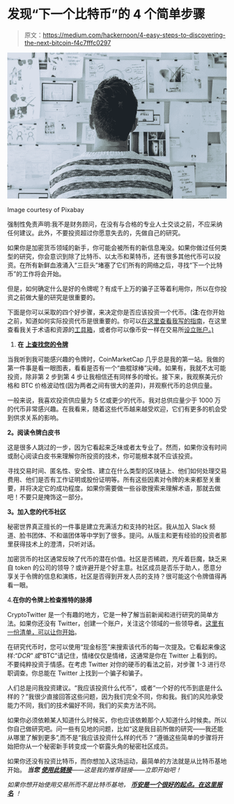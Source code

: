 # 发现“下一个比特币”的 4 个简单步骤

> 原文：<https://medium.com/hackernoon/4-easy-steps-to-discovering-the-next-bitcoin-f4c7fffc0297>

![](img/5e15b38a60a324fe6e886efd7427f7ff.png)

Image courtesy of Pixabay

强制性免责声明:我不是财务顾问，在没有与合格的专业人士交谈之前，不应采纳任何建议。此外，不要投资超过你愿意失去的，先做自己的研究。

如果你是加密货币领域的新手，你可能会被所有的新信息淹没。如果你做过任何类型的研究，你会意识到除了比特币、以太币和莱特币，还有很多其他代币可以投资。在所有新鲜血液涌入“三巨头”堵塞了它们所有的网络之后，寻找“下一个比特币”的工作将会开始。

但是，如何确定什么是好的令牌呢？有成千上万的骗子正等着利用你，所以在你投资之前做大量的研究是很重要的。

下面是你可以采取的四个好步骤，来决定你是否应该投资一个代币。(**注**:在你开始之前，知道如何实际投资代币是很重要的。你可以[在这里查看我写的指南](https://decentralize.today/how-to-invest-in-digital-tokens-acff76856474)，在这里查看我关于术语和资源的[工具箱](/bl…/the-crypto-noobs-toolbox-b405fb0916b6)，或者你可以像币安一样在交易所[设立账户。)](https://www.binance.com/?ref=10273605)

1.  **在** [**上查找您的令牌**](https://coinmarketcap.com/)

当我听到我可能感兴趣的令牌时，CoinMarketCap 几乎总是我的第一站。我做的第一件事是看一眼图表，看看是否有一个“曲棍球棒”尖峰。如果有，我就不太可能投资，除非第 2 步到第 4 步让我相信还有同样多的增长。接下来，我观察美元价格和 BTC 价格波动性(因为两者之间有很大的差异)，并观察代币的总供应量。

一般来说，我喜欢投资供应量为 5 亿或更少的代币。我对总供应量少于 1000 万的代币非常感兴趣。在我看来，随着这些代币越来越受欢迎，它们有更多的机会受到供求关系的影响。

**2。阅读令牌白皮书**

这是很多人跳过的一步，因为它看起来乏味或者太专业了。然而，如果你没有时间或耐心阅读白皮书来理解你所投资的技术，你可能根本就不应该投资。

寻找交易时间、匿名性、安全性、建立在什么类型的区块链上、他们如何处理交易费用、他们是否有工作证明或股份证明等。所有这些因素对令牌的未来都至关重要，并将决定它的成功程度。如果你需要做一些谷歌搜索来理解术语，那就去做吧！不要只是掩饰这一部分。

**3。加入您的代币社区**

秘密世界真正擅长的一件事是建立充满活力和支持的社区。我从加入 Slack 频道、脸书团体、不和谐团体等中学到了很多。提问。从版主和更有经验的投资者那里获得技术上的澄清，只听对话。

加密货币的社区通常反映了代币的潜在价值。社区是否稀疏，充斥着巨魔，缺乏来自 token 的公司的领导？或许避开是个好主意。社区成员是否乐于助人，愿意分享关于令牌的信息和演练，社区是否得到开发人员的支持？很可能这个令牌值得再看一眼。

4.**在你的令牌上检查推特的脉搏**

CryptoTwitter 是一个有趣的地方，它是一种了解当前新闻和进行研究的简单方法。如果你还没有 Twitter，创建一个账户，关注这个领域的一些领导者。[这里有一份清单，可以让你开始](https://twitter.com/Scarlet_Snow/lists/cryptocallers)。

在研究代币时，您可以使用“现金标签”来搜索该代币的每一次提及。它看起来像这样:“$DCR”或“$BTC”请记住，情绪仅仅是情绪，这通常是你在 Twitter 上看到的。不要纯粹投资于情感。在考虑 Twitter 对你的硬币的看法之前，对步骤 1-3 进行尽职调查。你总能在 Twitter 上找到一个骗子和骗子。

人们总是问我投资建议。“我应该投资什么代币”，或者“一个好的代币到底是什么样的？”我很少直接回答这些问题，因为我们完全不同，你和我。我们的风险承受能力不同，我们的技术偏好不同，我们的买卖方法不同。

如果你必须依赖某人知道什么时候买，你也应该依赖那个人知道什么时候卖。所以你自己做研究吧。问一些有见地的问题，比如“这是我目前所做的研究——我还能从哪里了解到更多”,而不是“我应该投资什么样的代币？”遵循这些简单的步骤将开始把你从一个秘密新手转变成一个崭露头角的秘密社区成员。

如果你还没有投资比特币，而你想加入这场运动，最简单的方法就是从比特币基地开始。 ***当您*** [***使用此链接***](https://www.coinbase.com/join/589a032d2c1f1600ed8731e2)*——这是我的推荐链接——立即开始吧！*

*如果你想开始使用交易所而不是比特币基地，* [***币安是一个很好的起点。在这里报名***](https://www.binance.com/?ref=10273605) *！*